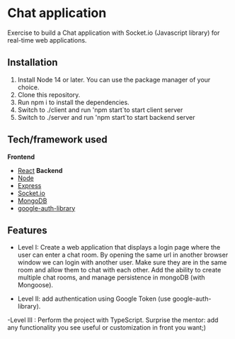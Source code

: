 # Chat application

Exercise to build a Chat application with Socket.io (Javascript library) for real-time web applications. 



 
## Installation
1. Install Node 14 or later. You can use the package manager of your choice. 
2. Clone this repository.
3. Run npm i to install the dependencies.
4. Switch to ./client and run 'npm start`to start client server
5. Switch to ./server and run 'npm start`to start backend server

## Tech/framework used
<b>Frontend</b>
- [React](https://es.reactjs.org/)
<b>Backend</b>
- [Node](https://nodejs.org/es/)
- [Express](https://expressjs.com/es/)
- [Socket.io](https://socket.io/)
- [MongoDB](https://www.mongodb.com/)
- [google-auth-library](https://www.npmjs.com/package/google-auth-library)

## Features

- Level I:  Create a web application that displays a login page where the user can enter a chat room. By opening the same url in another browser 
window we can login with another user. Make sure they are in the same room and allow them to chat with each other. 
Add the ability to create multiple chat rooms, and manage persistence in mongoDB (with Mongoose).

- Level II: add authentication using Google Token (use google-auth-library).

-Level III : Perform the project with TypeScript. Surprise the mentor: add any functionality you see useful or customization in front you want;)


